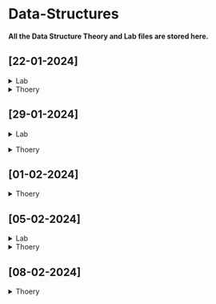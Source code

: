 # Data-Structures
**All the Data Structure Theory and Lab files are stored here.**

## [22-01-2024]

<details><summary>Lab</summary>
  
- **[Find all the prime numbers between 1 and 500.](https://github.com/T4H5iN/Data-Structures/blob/main/LAB1/Lab1a.cpp)**</details>

<details><summary>Thoery</summary>

- **[Find GCD of all the given numbers.](https://github.com/T4H5iN/Data-Structures/blob/main/TheoryCodes/Class1a.cpp)**</details>

## [29-01-2024]

<details><summary>Lab</summary>

- **[Find the sum of all given numbers, odd numbers and even numbers.](https://github.com/T4H5iN/Data-Structures/blob/main/LAB2/Lab2a.cpp)**

- **[Declare an array and ask the user how many queries the user wants to do to find the users desired element in the array. If the element is present in the array then print "Yes" otherwise print "No".](https://github.com/T4H5iN/Data-Structures/blob/main/LAB2/Lab2b.cpp)**

- **[Declare an array and check if an element k is present in the array. If yes then print the position of the array otherwise print "-1".](https://github.com/T4H5iN/Data-Structures/blob/main/LAB2/Lab2c.cpp)**</details>

<details><summary>Thoery</summary>

- **[Inserting an element at the beginning, at the middle and at the end of a given array.](https://github.com/T4H5iN/Data-Structures/blob/main/TheoryCodes/Class3a.cpp)**</details>

## [01-02-2024]

<details><summary>Thoery</summary>

- **[Delete an element from a given array.](https://github.com/T4H5iN/Data-Structures/blob/main/TheoryCodes/Class4a.cpp)**
- **[Find the minimum value from a given array and find the position of it.](https://github.com/T4H5iN/Data-Structures/blob/main/TheoryCodes/Class4b.cpp)**</details>

## [05-02-2024]

<details><summary>Lab</summary>

- **[Given a sorted array of n (≤ 10^7) random integers and Q (≤ 10^5) queries. In each query, you are provided with a value of k. Now for each query, print the position of k in the array or "-1" if k is not present in the arrary. Record the number of iterations required to solve the problem.](https://github.com/T4H5iN/Data-Structures/blob/main/LAB3/Lab3a.cpp)**</details>

<details><summary>Thoery</summary>

- **[Implement selection sort algorithm.](https://github.com/T4H5iN/Data-Structures/blob/main/TheoryCodes/Class5a.cpp)**</details>

## [08-02-2024]

<details><summary>Thoery</summary>

- **[Implement bubble sort algorithm.](https://github.com/T4H5iN/Data-Structures/blob/main/TheoryCodes/Class6a.cpp)**</details>
